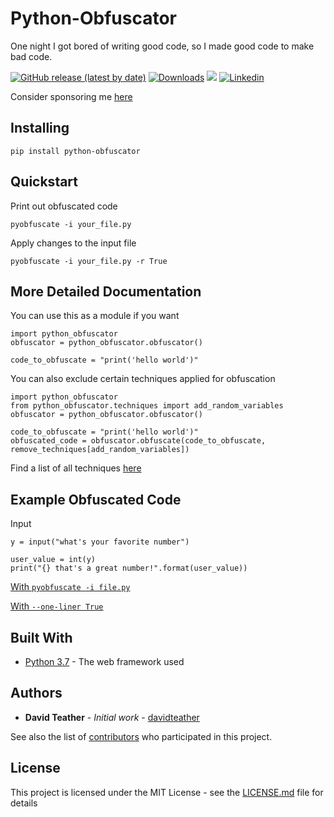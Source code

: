 # Python-Obfuscator

One night I got bored of writing good code, so I made good code to make bad code.

[![GitHub release (latest by date)](https://img.shields.io/github/v/release/davidteather/python-obfuscator?style=flat-square)](https://github.com/davidteather/python-obfuscator/releases) [![Downloads](https://static.pepy.tech/personalized-badge/python-obfuscator?period=total&units=international_system&left_color=grey&right_color=orange&left_text=Downloads)](https://pypi.org/project/python-obfuscator/) ![](https://visitor-badge.laobi.icu/badge?page_id=davidteather.python-obfuscator) [![Linkedin](https://img.shields.io/badge/LinkedIn-0077B5?style=flat-square&logo=linkedin&logoColor=white)](https://www.linkedin.com/in/david-teather-4400a37a/) 


Consider sponsoring me [here](https://github.com/sponsors/davidteather)

## Installing

```
pip install python-obfuscator
```

## Quickstart

Print out obfuscated code
```
pyobfuscate -i your_file.py
```

Apply changes to the input file
```
pyobfuscate -i your_file.py -r True
```

## More Detailed Documentation

You can use this as a module if you want
```
import python_obfuscator
obfuscator = python_obfuscator.obfuscator()

code_to_obfuscate = "print('hello world')"
```

You can also exclude certain techniques applied for obfuscation
```
import python_obfuscator
from python_obfuscator.techniques import add_random_variables
obfuscator = python_obfuscator.obfuscator()

code_to_obfuscate = "print('hello world')"
obfuscated_code = obfuscator.obfuscate(code_to_obfuscate, remove_techniques[add_random_variables])
```
Find a list of all techniques [here](https://github.com/davidteather/python-obfuscator/blob/main/python_obfuscator/utilities.py)

## Example Obfuscated Code

Input
```
y = input("what's your favorite number")

user_value = int(y)
print("{} that's a great number!".format(user_value))
```

[With `pyobfuscate -i file.py`](https://gist.github.com/davidteather/b6ff932140d8c174b9c6f50c9b42fdaf)


[With `--one-liner True`](https://gist.github.com/davidteather/75e48c04bf74f0262fe2919239a74295)


## Built With

* [Python 3.7](https://www.python.org/) - The web framework used

## Authors

* **David Teather** - *Initial work* - [davidteather](https://github.com/davidteather)

See also the list of [contributors](https://github.com/davidteather/TikTok-Api/contributors) who participated in this project.

## License

This project is licensed under the MIT License - see the [LICENSE.md](LICENSE.md) file for details
